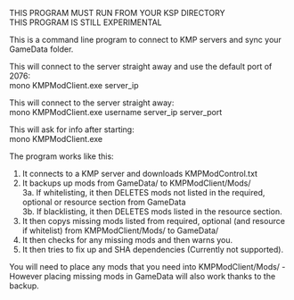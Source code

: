 THIS PROGRAM MUST RUN FROM YOUR KSP DIRECTORY  
THIS PROGRAM IS STILL EXPERIMENTAL  
  
This is a command line program to connect to KMP servers and sync your GameData folder.  
  
This will connect to the server straight away and use the default port of 2076:  
mono KMPModClient.exe server_ip  
  
This will connect to the server straight away:  
mono KMPModClient.exe username server_ip server_port  
  
This will ask for info after starting:  
mono KMPModClient.exe  
  
The program works like this:  
1. It connects to a KMP server and downloads KMPModControl.txt  
2. It backups up mods from GameData/ to KMPModClient/Mods/  
3a. If whitelisting, it then DELETES mods not listed in the required, optional or resource section from GameData  
3b. If blacklisting, it then DELETES mods listed in the resource section.  
4. It then copys missing mods listed from required, optional (and resource if whitelist) from KMPModClient/Mods/ to GameData/  
5. It then checks for any missing mods and then warns you.  
6. It then tries to fix up and SHA dependencies (Currently not supported).  
  
You will need to place any mods that you need into KMPModClient/Mods/ - However placing missing mods in GameData will also work thanks to the backup.  
